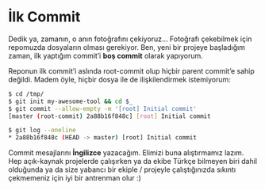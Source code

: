 # İlk Commit

Dedik ya, zamanın, o anın fotoğrafını çekiyoruz... Fotoğrafı çekebilmek için
repomuzda dosyaların olması gerekiyor. Ben, yeni bir projeye başladığım zaman,
ilk yaptığım commit’i **boş commit** olarak yapıyorum.

Reponun ilk commit’i aslında root-commit olup hiçbir parent commit’e sahip
değildi. Madem öyle, hiçbir dosya ile de ilişkilendirmek istemiyorum:

```bash
$ cd /tmp/
$ git init my-awesome-tool && cd $_
$ git commit --allow-empty -m '[root] Initial commit'
[master (root-commit) 2a88b16f848c] [root] Initial commit

$ git log --oneline
* 2a88b16f848c (HEAD -> master) [root] Initial commit
```

Commit mesajlarını **İngilizce** yazacağım. Elimizi buna alıştırmamız lazım. Hep
açık-kaynak projelerde çalışırken ya da ekibe Türkçe bilmeyen biri dahil
olduğunda ya da size yabancı bir ekiple / projeyle çalıştığınızda sıkıntı
çekmemeniz için iyi bir antrenman olur :)
